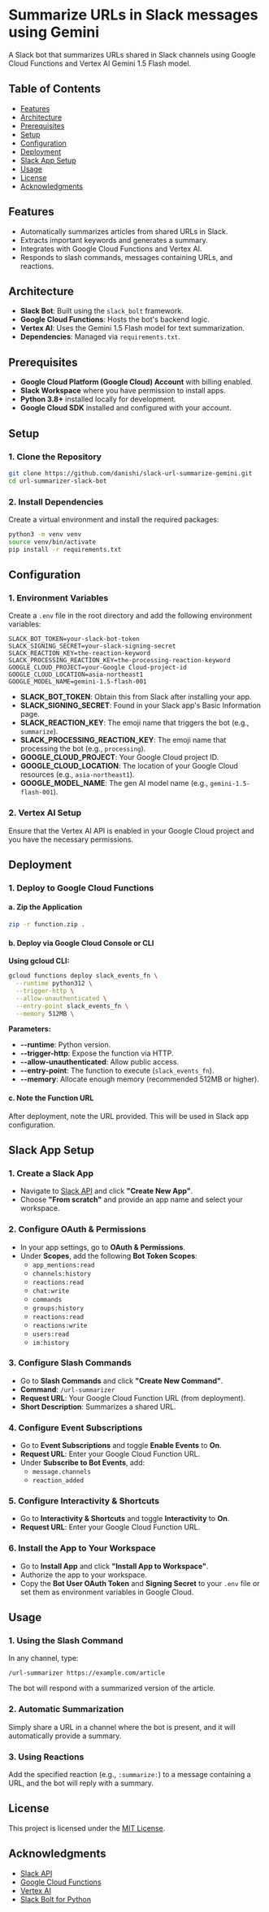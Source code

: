 # Summarize URLs in Slack messages using Gemini

A Slack bot that summarizes URLs shared in Slack channels using Google Cloud Functions and Vertex AI Gemini 1.5 Flash model.

## Table of Contents

- [Features](#features)
- [Architecture](#architecture)
- [Prerequisites](#prerequisites)
- [Setup](#setup)
- [Configuration](#configuration)
- [Deployment](#deployment)
- [Slack App Setup](#slack-app-setup)
- [Usage](#usage)
- [License](#license)
- [Acknowledgments](#acknowledgments)

## Features

- Automatically summarizes articles from shared URLs in Slack.
- Extracts important keywords and generates a summary.
- Integrates with Google Cloud Functions and Vertex AI.
- Responds to slash commands, messages containing URLs, and reactions.

## Architecture

- **Slack Bot**: Built using the `slack_bolt` framework.
- **Google Cloud Functions**: Hosts the bot's backend logic.
- **Vertex AI**: Uses the Gemini 1.5 Flash model for text summarization.
- **Dependencies**: Managed via `requirements.txt`.

## Prerequisites

- **Google Cloud Platform (Google Cloud) Account** with billing enabled.
- **Slack Workspace** where you have permission to install apps.
- **Python 3.8+** installed locally for development.
- **Google Cloud SDK** installed and configured with your account.

## Setup

### 1. Clone the Repository

```bash
git clone https://github.com/danishi/slack-url-summarize-gemini.git
cd url-summarizer-slack-bot
```

### 2. Install Dependencies

Create a virtual environment and install the required packages:

```bash
python3 -m venv venv
source venv/bin/activate
pip install -r requirements.txt
```

## Configuration

### 1. Environment Variables

Create a `.env` file in the root directory and add the following environment variables:

```dotenv
SLACK_BOT_TOKEN=your-slack-bot-token
SLACK_SIGNING_SECRET=your-slack-signing-secret
SLACK_REACTION_KEY=the-reaction-keyword
SLACK_PROCESSING_REACTION_KEY=the-processing-reaction-keyword
GOOGLE_CLOUD_PROJECT=your-Google Cloud-project-id
GOOGLE_CLOUD_LOCATION=asia-northeast1
GOOGLE_MODEL_NAME=gemini-1.5-flash-001
```

- **SLACK_BOT_TOKEN**: Obtain this from Slack after installing your app.
- **SLACK_SIGNING_SECRET**: Found in your Slack app's Basic Information page.
- **SLACK_REACTION_KEY**: The emoji name that triggers the bot (e.g., `summarize`).
- **SLACK_PROCESSING_REACTION_KEY**: The emoji name that processing the bot (e.g., `processing`).
- **GOOGLE_CLOUD_PROJECT**: Your Google Cloud project ID.
- **GOOGLE_CLOUD_LOCATION**: The location of your Google Cloud resources (e.g., `asia-northeast1`).
- **GOOGLE_MODEL_NAME**: The gen AI model name (e.g., `gemini-1.5-flash-001`).

### 2. Vertex AI Setup

Ensure that the Vertex AI API is enabled in your Google Cloud project and you have the necessary permissions.

## Deployment

### 1. Deploy to Google Cloud Functions

#### a. Zip the Application

```bash
zip -r function.zip .
```

#### b. Deploy via Google Cloud Console or CLI

**Using gcloud CLI:**

```bash
gcloud functions deploy slack_events_fn \
  --runtime python312 \
  --trigger-http \
  --allow-unauthenticated \
  --entry-point slack_events_fn \
  --memory 512MB \
```

**Parameters:**

- **--runtime**: Python version.
- **--trigger-http**: Expose the function via HTTP.
- **--allow-unauthenticated**: Allow public access.
- **--entry-point**: The function to execute (`slack_events_fn`).
- **--memory**: Allocate enough memory (recommended 512MB or higher).

#### c. Note the Function URL

After deployment, note the URL provided. This will be used in Slack app configuration.

## Slack App Setup

### 1. Create a Slack App

- Navigate to [Slack API](https://api.slack.com/apps) and click **"Create New App"**.
- Choose **"From scratch"** and provide an app name and select your workspace.

### 2. Configure OAuth & Permissions

- In your app settings, go to **OAuth & Permissions**.
- Under **Scopes**, add the following **Bot Token Scopes**:
  - `app_mentions:read`
  - `channels:history`
  - `reactions:read`
  - `chat:write`
  - `commands`
  - `groups:history`
  - `reactions:read`
  - `reactions:write`
  - `users:read`
  - `im:history`

### 3. Configure Slash Commands

- Go to **Slash Commands** and click **"Create New Command"**.
- **Command**: `/url-summarizer`
- **Request URL**: Your Google Cloud Function URL (from deployment).
- **Short Description**: Summarizes a shared URL.

### 4. Configure Event Subscriptions

- Go to **Event Subscriptions** and toggle **Enable Events** to **On**.
- **Request URL**: Enter your Google Cloud Function URL.
- Under **Subscribe to Bot Events**, add:
  - `message.channels`
  - `reaction_added`

### 5. Configure Interactivity & Shortcuts

- Go to **Interactivity & Shortcuts** and toggle **Interactivity** to **On**.
- **Request URL**: Enter your Google Cloud Function URL.

### 6. Install the App to Your Workspace

- Go to **Install App** and click **"Install App to Workspace"**.
- Authorize the app to your workspace.
- Copy the **Bot User OAuth Token** and **Signing Secret** to your `.env` file or set them as environment variables in Google Cloud.

## Usage

### 1. Using the Slash Command

In any channel, type:

```plaintext
/url-summarizer https://example.com/article
```

The bot will respond with a summarized version of the article.

### 2. Automatic Summarization

Simply share a URL in a channel where the bot is present, and it will automatically provide a summary.

### 3. Using Reactions

Add the specified reaction (e.g., `:summarize:`) to a message containing a URL, and the bot will reply with a summary.

## License

This project is licensed under the [MIT License](LICENSE).

## Acknowledgments

- [Slack API](https://api.slack.com/)
- [Google Cloud Functions](https://cloud.google.com/functions)
- [Vertex AI](https://cloud.google.com/vertex-ai)
- [Slack Bolt for Python](https://slack.dev/bolt-python/)